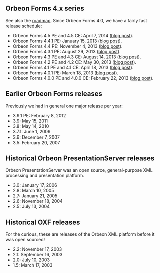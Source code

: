 ## Orbeon Forms 4.x series

See also the [roadmap](Orbeon-Forms-Roadmap). Since Orbeon Forms 4.0, we have a fairly fast release schedule:

- Orbeon Forms 4.5 PE and 4.5 CE: April 7, 2014 ([blog post](http://blog.orbeon.com/2014/04/orbeon-forms-45.html)).
- Orbeon Forms 4.4.1 PE: January 15, 2013 ([blog post](http://blog.orbeon.com/2014/01/orbeon-forms-441-pe.html)).
- Orbeon Forms 4.4 PE: November 4, 2013 ([blog post](http://blog.orbeon.com/2013/11/orbeon-forms-44.html)).
- Orbeon Forms 4.3.1 PE: August 29, 2013 ([blog post](http://blog.orbeon.com/2013/08/orbeon-forms-431-pe.html)).
- Orbeon Forms 4.3 PE and 4.3 CE: August 14, 2013 ([blog post](http://blog.orbeon.com/2013/08/orbeon-forms-43.html)).
- Orbeon Forms 4.2 PE and 4.2 CE: May 30, 2013 ([blog post](http://blog.orbeon.com/2013/05/orbeon-forms-42.html)).
- Orbeon Forms 4.1 PE and 4.1 CE: April 18, 2013 ([blog post](http://blog.orbeon.com/2013/04/orbeon-forms-41.html)).
- Orbeon Forms 4.0.1 PE: March 18, 2013 ([blog post](http://blog.orbeon.com/2013/03/orbeon-forms-401.html)).
- Orbeon Forms 4.0.0 PE and 4.0.0 CE: February 22, 2013 ([blog post](http://blog.orbeon.com/2013/03/announcing-orbeon-forms-40.html)).

## Earlier Orbeon Forms releases

Previously we had in general one major release per year:

- 3.9.1 PE: February 8, 2012
- 3.9: May 15, 2011
- 3.8: May 14, 2010
- 3.7.1: June 1, 2009
- 3.6: December 7, 2007
- 3.5: February 20, 2007

## Historical Orbeon PresentationServer releases

Orbeon PresentationServer was an open source, general-purpose XML processing and presentation platform.

- 3.0: January 17, 2006
- 2.8: March 10, 2005
- 2.7: January 21, 2005
- 2.6: November 18, 2004
- 2.5: July 13, 2004

## Historical OXF releases

For the curious, these are releases of the Orbeon XML platform before it was open sourced!

- 2.2: November 17, 2003
- 2.1: September 16, 2003
- 2.0: July 10, 2003
- 1.5: March 17, 2003